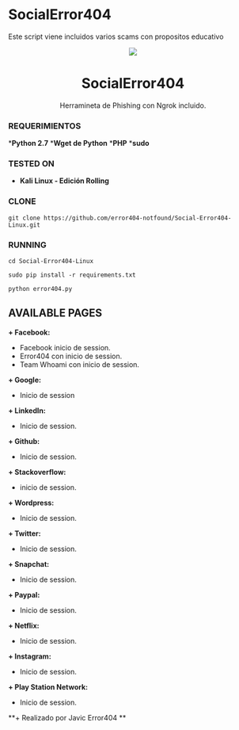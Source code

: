 # SocialError404
Este script viene incluidos varios scams con propositos educativo
<p align="center">
  <img src="https://github.com/error404-notfound/SocialErrorLinux/blob/master/error.png">  
</p>

<h1 align="center">SocialError404 </h1>
<p align="center">
  Herramineta de Phishing con Ngrok incluido.
</p>

### REQUERIMIENTOS
 
***Python 2.7**
***Wget de Python**
***PHP**
***sudo**

### TESTED ON
* **Kali Linux - Edición Rolling**

### CLONE
```
git clone https://github.com/error404-notfound/Social-Error404-Linux.git
```

### RUNNING

```
cd Social-Error404-Linux
```
```
sudo pip install -r requirements.txt
```
```
python error404.py
```
## AVAILABLE PAGES

**+ Facebook:**
-  Facebook inicio de session.
-  Error404 con inicio de session.
-  Team Whoami con inicio de session.

**+ Google:**
- Inicio de session

**+ LinkedIn:**
- Inicio de session.

**+ Github:**
- Inicio de session.

**+ Stackoverflow:**
- inicio de session.

**+ Wordpress:**
- Inicio de session.

**+ Twitter:**
- Inicio de session.

**+ Snapchat:**
- Inicio de session.

**+ Paypal:**
- Inicio de session.

**+ Netflix:**
- Inicio de session.

**+ Instagram:**
- Inicio de session.

**+ Play Station Network:**
- Inicio de session.


**+ Realizado por Javic Error404 **
